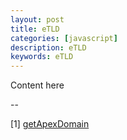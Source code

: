 ```yaml
---
layout: post
title: eTLD
categories: [javascript]
description: eTLD
keywords: eTLD
---
```


Content here

--

[1] [getApexDomain](https://github.com/Aaronius/get-apex-domain/blob/master/src/getApexDomain.js)